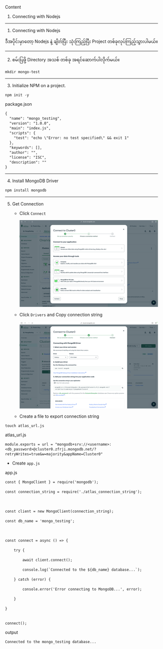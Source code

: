 Content
1. Connecting with Nodejs

------------------------------------------------------------------------

1. Connecting with Nodejs

ဒီအပိုင်းမှာတော့ Nodejs နဲ့ ချိတ်ပြီး သုံးကြည့်ပြီး Project တစ်ခုလုပ်ကြည့်သွားပါမယ်။ 

------------------------------------------------------------------------

2. စမ်းပြဖို့ Directory အသစ် တစ်ခု အရင်ဆောက်ပါလိုက်မယ်။

```
mkdir mongo-test
```

------------------------------------------------------------------------

3. Initialize NPM on a project.

```
npm init -y
```

package.json
```
{
  "name": "mongo_testing",
  "version": "1.0.0",
  "main": "index.js",
  "scripts": {
    "test": "echo \"Error: no test specified\" && exit 1"
  },
  "keywords": [],
  "author": "",
  "license": "ISC",
  "description": ""
}
```

------------------------------------------------------------------------

4. Install MongoDB Driver

```
npm install mongodb
```

------------------------------------------------------------------------

5. Get Connection
   
   - Click `Connect`
     
     ![GetConnection](images/01_GetConnection.png)
   
   - Click `Drivers` and Copy connection string
     
     ![GetConnection](images/01.1_GetConnection.png)
   
   - Create a file to export connection string
 
```
touch atlas_url.js
```

atlas_url.js
```
module.exports = url = "mongodb+srv://<username>:<db_password>@cluster0.zfrji.mongodb.net/?retryWrites=true&w=majority&appName=Cluster0"
```

   - Create `app.js`

app.js
```
const { MongoClient } = require('mongodb');

const connection_string = require('./atlas_connection_string');

  

const client = new MongoClient(connection_string);

const db_name = 'mongo_testing';

  

const connect = async () => {

	try {

	    await client.connect();

	    console.log(`Connected to the ${db_name} database...`);

	} catch (error) {

	    console.error('Error connecting to MongoDB...', error);

	}

}

  
connect();
```

output
```
Connected to the mongo_testing database...
```